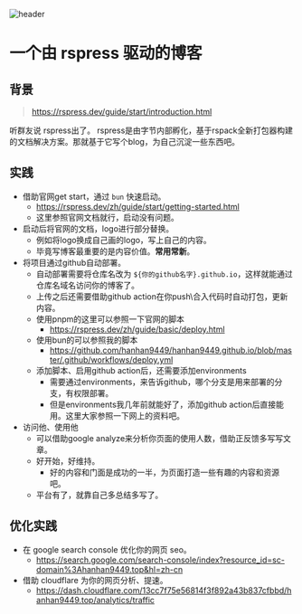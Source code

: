 ![header](/blog-with-rspress.png)
# 一个由 rspress 驱动的博客

## 背景

> <https://rspress.dev/guide/start/introduction.html>

听群友说 rspress出了。 rspress是由字节内部孵化，基于rspack全新打包器构建的文档解决方案。那就基于它写个blog，为自己沉淀一些东西吧。

## 实践

- 借助官网get start，通过 `bun` 快速启动。
  - <https://rspress.dev/zh/guide/start/getting-started.html>
  - 这里参照官网文档就行，启动没有问题。
- 启动后将官网的文档，logo进行部分替换。
  - 例如将logo换成自己画的logo，写上自己的内容。
  - 毕竟写博客最重要的是内容价值。**常用常新**。
- 将项目通过github自动部署。
  - 自动部署需要将仓库名改为 `${你的github名字}.github.io`，这样就能通过仓库名域名访问你的博客了。
  - 上传之后还需要借助github action在你push\合入代码时自动打包，更新内容。
  - 使用pnpm的这里可以参照一下官网的脚本
    - <https://rspress.dev/zh/guide/basic/deploy.html>
  - 使用bun的可以参照我的脚本
    - <https://github.com/hanhan9449/hanhan9449.github.io/blob/master/.github/workflows/deploy.yml>
  - 添加脚本、启用github action后，还需要添加environments
    - 需要通过environments，来告诉github，哪个分支是用来部署的分支，有权限部署。
    - 但是environments我几年前就能好了，添加github action后直接能用。这里大家参照一下网上的资料吧。
- 访问他、使用他
  - 可以借助google analyze来分析你页面的使用人数，借助正反馈多写写文章。
  - 好开始，好维持。
    - 好的内容和门面是成功的一半，为页面打造一些有趣的内容和资源吧。
  - 平台有了，就靠自己多总结多写了。

## 优化实践

- 在 google search console 优化你的网页 seo。
  - <https://search.google.com/search-console/index?resource_id=sc-domain%3Ahanhan9449.top&hl=zh-cn>
- 借助 cloudflare 为你的网页分析、提速。
  - <https://dash.cloudflare.com/13cc7f75e56814f3f892a43b837cfbbd/hanhan9449.top/analytics/traffic>

